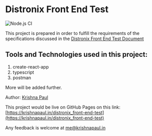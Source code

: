 # Distronix Front End Test

![Node.js CI](https://github.com/krishnapaul242/distronix_front-end-test/workflows/Node.js%20CI/badge.svg)

This project is prepared in order to fulfill the requirements of the specifications discussed in the [Distronix Front End Test Document](https://docs.google.com/document/d/1vyI2nri7ydpuF4H1E5TGHjiGB2A3EX4-zUFhb6JiWiE/edit#heading=h.yllrvu9xdkbv)

## Tools and Technologies used in this project:
1. create-react-app
2. typescript 
3. postman

More will be added further.



Author: [Krishna Paul](https://github.com/krishnapaul242)

This project would be live on GitHub Pages on this link: [https://krishnapaul.in/distronix_front-end-test](https://krishnapaul.in/distronix_front-end-test)

Any feedback is welcome at [me@krishnapaul.in](mailto:me@krishnapaul.in)
